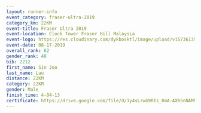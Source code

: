```yaml
---
layout: runner-info 
event_category: fraser-ultra-2019 
category_km: 22KM 
event-title: Fraser Ultra 2019 
event-location: Clock Tower Fraser Hill Malaysia 
event-logo: https://res.cloudinary.com/dykbosktl/image/upload/v1573613535/Logo/logo_mfst7w.jpg
event-date: 08-17-2019 
overall_rank: 62
gender_rank: 48
bib: 2212
first_name: Sin Joo
last_name: Lau
distance: 22KM
category: 22KM
gender: Male
finish_time: 4-04-13
certificate: https://drive.google.com/file/d/1y4sLrwG9RIs_8mA-AXhSnNAMNhi8REK9/view?usp=sharing
---
```

